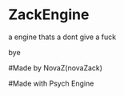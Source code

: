 # ZackEngine
a engine thats a dont give a fuck

bye

#Made by NovaZ(novaZack)

#Made with Psych Engine
